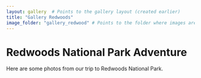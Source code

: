 ```yaml
---
layout: gallery  # Points to the gallery layout (created earlier)
title: "Gallery Redwoods"
image_folder: "gallery_redwood" # Points to the folder where images are stored
---
```


# Redwoods National Park Adventure

Here are some photos from our trip to Redwoods National Park. 


